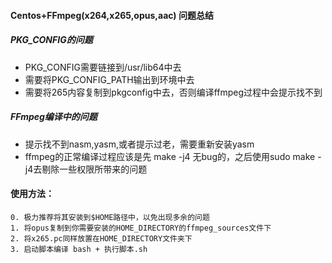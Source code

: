 ####  Centos+FFmpeg(x264,x265,opus,aac) 问题总结

##### PKG_CONFIG的问题

* PKG_CONFIG需要链接到/usr/lib64中去
* 需要将PKG_CONFIG_PATH输出到环境中去
* 需要将265内容复制到pkgconfig中去，否则编译ffmpeg过程中会提示找不到

##### FFmpeg编译中的问题

* 提示找不到nasm,yasm,或者提示过老，需要重新安装yasm
* ffmpeg的正常编译过程应该是先 make -j4 无bug的，之后使用sudo make -j4去剔除一些权限所带来的问题


#### 使用方法：

```
0. 极力推荐将其安装到$HOME路径中，以免出现多余的问题
1. 将opus复制到你需要安装的HOME_DIRECTORY的ffmpeg_sources文件下
2. 将x265.pc同样放置在HOME_DIRECTORY文件夹下
3. 启动脚本编译 bash + 执行脚本.sh
```
